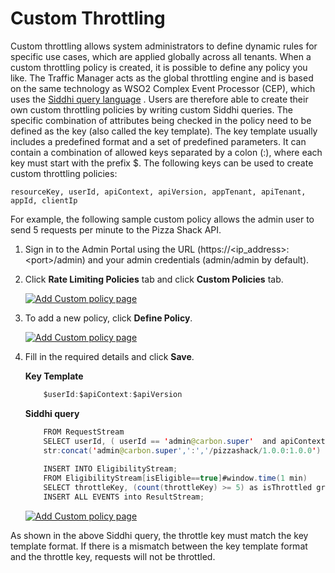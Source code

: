 # Custom Throttling

Custom throttling allows system administrators to define dynamic rules for specific use cases, which are applied globally across all tenants. When a custom throttling policy is created, it is possible to define any policy you like. The Traffic Manager acts as the global throttling engine and is based on the same technology as WSO2 Complex Event Processor (CEP), which uses the [Siddhi query language](https://docs.wso2.com/complex-event-processor/SiddhiQL+Guide+3.1) . Users are therefore able to create their own custom throttling policies by writing custom Siddhi queries. The specific combination of attributes being checked in the policy need to be defined as the key (also called the key template). The key template usually includes a predefined format and a set of predefined parameters. It can contain a combination of allowed keys separated by a colon (:), where each key must start with the prefix $. The following keys can be used to create custom throttling policies:

`resourceKey, userId, apiContext, apiVersion, appTenant, apiTenant, appId, clientIp`

For example, the following sample custom policy allows the admin user to send 5 requests per minute to the Pizza Shack API. 

1.  Sign in to the Admin Portal using the URL (https://&lt;ip\_address&gt;:&lt;port&gt;/admin) and your admin credentials (admin/admin by default).
2.  Click **Rate Limiting Policies** tab and click **Custom Policies** tab.

    [![Add Custom policy page]({{base_path}}/assets/img/learn/custom_policy_left_tag.png)]({{base_path}}/assets/img/learn/custom_policy_left_tag.png)

3.  To add a new policy, click **Define Policy**.

    [![Add Custom policy page]({{base_path}}/assets/img/learn/click_custom_policy.png)]({{base_path}}/assets/img/learn/click_custom_policy.png)

4.  Fill in the required details and click **Save**.
    
    **Key Template**

    ``` java
        $userId:$apiContext:$apiVersion
    ```

    **Siddhi query**

    ``` java
        FROM RequestStream
        SELECT userId, ( userId == 'admin@carbon.super'  and apiContext == '/pizzashack/1.0.0' and apiVersion == '1.0.0') AS isEligible ,
        str:concat('admin@carbon.super',':','/pizzashack/1.0.0:1.0.0') as throttleKey
         
        INSERT INTO EligibilityStream;
        FROM EligibilityStream[isEligible==true]#window.time(1 min)
        SELECT throttleKey, (count(throttleKey) >= 5) as isThrottled group by throttleKey
        INSERT ALL EVENTS into ResultStream;
    ```
    [![Add Custom policy page]({{base_path}}/assets/img/learn/throttling-custom-policy.png)]({{base_path}}/assets/img/learn/throttling-custom-policy.png)

As shown in the above Siddhi query, the throttle key must match the key template format. If there is a mismatch between the key template format and the throttle key, requests will not be throttled.
